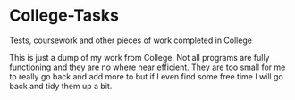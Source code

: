 # College-Tasks
Tests, coursework and other pieces of work completed in College

This is just a dump of my work from College. Not all programs are fully functioning and they are no where near efficient. They are too small for me to really go back and add more to but if I even find some free time I will go back and tidy them up a bit.
